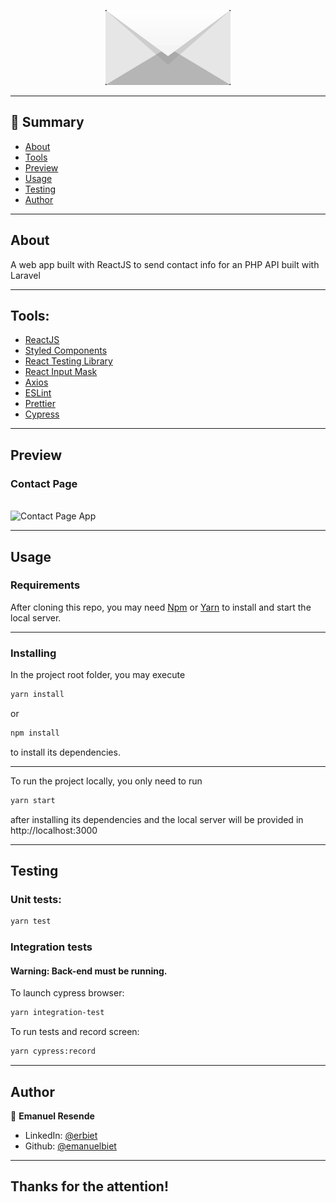 <p align="center">
 <img width="200" src="./src/assets/mail.png" alt="Contact">
</p>

---

## 📝 Summary

- [About](#about)
- [Tools](#tools)
- [Preview](#preview)
- [Usage](#usage)
- [Testing](#testing)
- [Author](#author)

---

## About <a name = "about"></a>

A web app built with ReactJS to send contact info for an PHP API built with Laravel

---

## Tools: <a name = "tools"></a>

- [ReactJS](https://reactjs.org/)
- [Styled Components](https://styled-components.com/)
- [React Testing Library](https://testing-library.com/)
- [React Input Mask](https://github.com/sanniassin/react-input-mask)
- [Axios](https://github.com/axios/axios)
- [ESLint](https://eslint.org/)
- [Prettier](https://prettier.io/)
- [Cypress](https://cypress.io/)

---

## Preview<a name = "preview"></a>

<h3> Contact Page </h3> <br/>

<img src="https://i.ibb.co/c8fr1Hz/Screenshot-from-2020-07-27-17-50-55.png" alt="Contact Page App" border="0">

---

## Usage <a name="usage"></a>

### Requirements <a name = "requirements"></a>

After cloning this repo, you may need [Npm](https://www.npmjs.com/) or [Yarn](https://yarnpkg.com/) to install and start the local server.

---

### Installing

In the project root folder, you may execute

```sh
yarn install
```

or

```sh
npm install
```

to install its dependencies.

---

To run the project locally, you only need to run

```sh
yarn start
```
after installing its dependencies and the local server will be provided in http://localhost:3000


---

## Testing <a name = "testing"> </a>

### Unit tests:

```sh
yarn test
```
### Integration tests 

#### Warning: Back-end must be running.

To launch cypress browser:

```sh
yarn integration-test
```
To run tests and record screen:

```sh
yarn cypress:record
```

---

## Author <a name = "author"></a>

👤 **Emanuel Resende**

- LinkedIn: [@erbiet](https://linkedin.com/in/erbiet)
- Github: [@emanuelbiet](https://github.com/emanuelbiet)

---

## Thanks for the attention!
